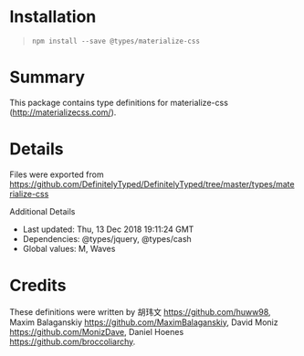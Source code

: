 # Installation
> `npm install --save @types/materialize-css`

# Summary
This package contains type definitions for materialize-css (http://materializecss.com/).

# Details
Files were exported from https://github.com/DefinitelyTyped/DefinitelyTyped/tree/master/types/materialize-css

Additional Details
 * Last updated: Thu, 13 Dec 2018 19:11:24 GMT
 * Dependencies: @types/jquery, @types/cash
 * Global values: M, Waves

# Credits
These definitions were written by  胡玮文 <https://github.com/huww98>, Maxim Balaganskiy <https://github.com/MaximBalaganskiy>, David Moniz <https://github.com/MonizDave>, Daniel Hoenes <https://github.com/broccoliarchy>.
